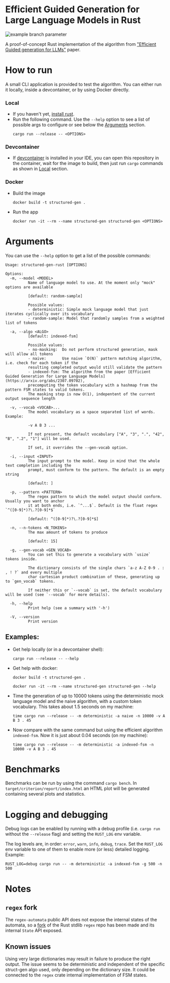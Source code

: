 # Efficient Guided Generation for Large Language Models in Rust
![example branch parameter](https://github.com/f-forcher/structured-gen-rust/actions/workflows/rust-tests.yml/badge.svg)

A proof-of-concept Rust implementation of the algorithm from ["Efficient Guided generation for LLMs"](https://arxiv.org/abs/2307.09702) paper.

# How to run
A small CLI application is provided to test the algorithm. You can either run it locally, inside a devcontainer, 
or by using Docker directly.

### Local
- If you haven't yet, [install rust](https://www.rust-lang.org/tools/install).
- Run the following command. Use the `--help` option to see a list of possible args to configure or see below
  the [Arguments](#arguments) section.
    ```
    cargo run --release -- <OPTIONS>
    ```

### Devcontainer
- If [devcontainer](https://code.visualstudio.com/docs/devcontainers/devcontainer-cli) is installed in your IDE, you can
  open this repository in the container, wait for the image to build, then just run `cargo` commands as shown in [Local](#local) section.

### Docker
- Build the image 
    ```
    docker build -t structured-gen .
    ```
- Run the app
    ```
    docker run -it --rm --name structured-gen structured-gen <OPTIONS>
    ```

# Arguments
You can use the `--help` option to get a list of the possible commands:

```
Usage: structured-gen-rust [OPTIONS]

Options:
  -m, --model <MODEL>
          Name of language model to use. At the moment only "mock" options are available

          [default: random-sample]

          Possible values:
          - deterministic: Simple mock language model that just iterates cyclically over its vocabulary
          - random-sample: Model that randomly samples from a weighted list of tokens

  -a, --algo <ALGO>
          [default: indexed-fsm]

          Possible values:
          - no-masking:  Do not perform structured generation, mask will allow all tokens
          - naive:       Use naive `O(N)` pattern matching algorithm, i.e. check for each token if the 
          resulting completed output would still validate the pattern
          - indexed-fsm: The algorithm from the paper [Efficient Guided Generation for Large Language Models](https://arxiv.org/abs/2307.09702), 
          precomputing the token vocabulary with a hashmap from the pattern FSM states to valid tokens. 
          The masking step is now O(1), indepentent of the current output sequence length

  -v, --vocab <VOCAB>...
          The model vocabulary as a space separated list of words. Example:

          -v A B 3 ...

          If not present, the default vocabulary ["A", "3", ".", "42", "B", ".2", "1"] will be used.

          If set, it overrides the --gen-vocab option.

  -i, --input <INPUT>
          The input prompt to the model. Keep in mind that the whole text completion including the 
          prompt, must conform to the pattern. The default is an empty string

          [default: ]

  -p, --pattern <PATTERN>
          The regex pattern to which the model output should conform. Usually you want to anchor 
          it at both ends, i.e. `^...$`. Default is the float regex `^([0-9]*)?\.?[0-9]*$`

          [default: ^([0-9]*)?\.?[0-9]*$]

  -n, --n-tokens <N_TOKENS>
          The max amount of tokens to produce

          [default: 15]

  -g, --gen-vocab <GEN_VOCAB>
          You can set this to generate a vocabulary with `usize` tokens inside.

          The dictionary consists of the single chars `a-z A-Z 0-9 . : , ! ?` and every multiple 
          char cartesian product combination of these, generating up to `gen_vocab` tokens.

          If neither this or `--vocab` is set, the default vocabulary will be used (see `--vocab` for more details).

  -h, --help
          Print help (see a summary with '-h')

  -V, --version
          Print version
```

## Examples:
- Get help locally (or in a devcontainer shell):
    ```
    cargo run --release -- --help
    ```
- Get help with docker:

    ```
    docker build -t structured-gen .

    docker run -it --rm --name structured-gen structured-gen --help
    ```
- Time the generation of up to 10000 tokens using the deterministic mock language model and the naive algorithm, with a custom token vocabulary. This takes about 1.5 seconds on my machine:

    ```
    time cargo run --release -- -m deterministic -a naive -n 10000 -v A B 3 . 45
    ```

- Now compare with the same command but using the efficient algorithm `indexed-fsm`. Now it is just
about 0.04 seconds (on my machine):

    ```
    time cargo run --release -- -m deterministic -a indexed-fsm -n 10000 -v A B 3 . 45
    ```

# Benchmarks
Benchmarks can be run by using the command `cargo bench`. 
In `target/criterion/report/index.html` an HTML plot will be generated
containing several plots and statistics.

# Logging and debugging
Debug logs can be enabled by running with a debug profile (i.e. `cargo run` without the `--release` flag) and setting the `RUST_LOG` env variable.

The log levels are, in order: `error`, `warn`, `info`, `debug`, `trace`.
Set the `RUST_LOG` env variable to one of them to enable more (or
less) detailed logging. Example:

```
RUST_LOG=debug cargo run -- -m deterministic -a indexed-fsm -g 500 -n 500
```

# Notes
## `regex` fork
The `regex-automata` public API does not expose the internal states
of the automata, so a [fork](https://github.com/f-forcher/regex/tree/expose-state-iter) of the Rust stdlib `regex` repo has been made 
and its internal `State` API exposed.

## Known issues
Using very large dictionaries may result in failure to produce the right output. The issue seems to be deterministic and independent of the
specific struct-gen algo used, only depending on the dictionary size. It could be connected to the `regex` crate internal implementation of FSM states.
